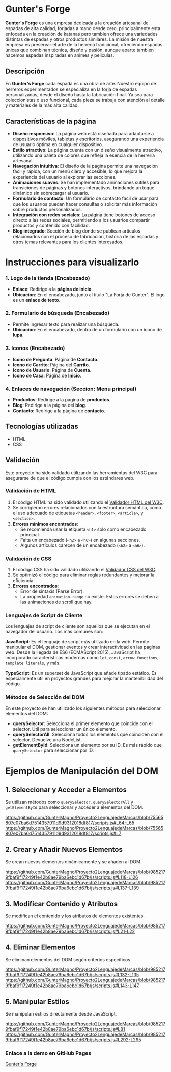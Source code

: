 # Gunter's Forge

**Gunter's Forge** es una empresa dedicada a la creación artesanal de espadas de alta calidad, forjadas a mano desde cero, principalmente esta enfocada en la creación de katanas pero tambien ofrece una variedades distintas de espadas y otros productos similares. La misión de nuestra empresa es preservar el arte de la herrería tradicional, ofreciendo espadas únicas que combinan técnica, diseño y pasión, aunque aparte tambien hacemos espadas inspiradas en animes y peliculas.

## Descripción

En **Gunter's Forge** cada espada es una obra de arte. Nuestro equipo de herreros experimentados se especializa en la forja de espadas personalizadas, desde el diseño hasta la fabricación final. Ya sea para coleccionistas o uso funcional, cada pieza se trabaja con atención al detalle y materiales de la más alta calidad.

## Características de la página

- **Diseño responsivo**: La página web está diseñada para adaptarse a dispositivos móviles, tabletas y escritorios, asegurando una experiencia de usuario óptima en cualquier dispositivo.
- **Estilo atractivo**: La página cuenta con un diseño visualmente atractivo, utilizando una paleta de colores que refleja la esencia de la herrería artesanal.
- **Navegación intuitiva**: El diseño de la página permite una navegación fácil y rápida, con un menú claro y accesible, lo que mejora la experiencia del usuario al explorar las secciones.
- **Animaciones suaves**: Se han implementado animaciones sutiles para transiciones de páginas y botones interactivos, brindando un toque dinámico sin sobrecargar al usuario.
- **Formulario de contacto**: Un formulario de contacto fácil de usar para que los usuarios puedan hacer consultas o solicitar más información sobre productos personalizados.
- **Integración con redes sociales**: La página tiene botones de acceso directo a las redes sociales, permitiendo a los usuarios compartir productos y contenido con facilidad.
- **Blog integrado**: Sección de blog donde se publican artículos relacionados con el proceso de fabricación, historia de las espadas y otros temas relevantes para los clientes interesados.

# Instrucciones para visualizarlo

### 1. Logo de la tienda (Encabezado)
- **Enlace**: Redirige a la **página de inicio**.
- **Ubicación**: En el encabezado, junto al título "La Forja de Gunter". El logo es un **enlace de texto**.

### 2. Formulario de búsqueda (Encabezado)
- Permite ingresar texto para realizar una búsqueda.
- **Ubicación**: En el encabezado, dentro de un formulario con un ícono de **lupa**.

### 3. Iconos (Encabezado)
- **Icono de Pregunta**: Página de **Contacto**.
- **Icono de Carrito**: Página del **Carrito**.
- **Icono de Usuario**: Página de **Cuenta**.
- **Icono de Casa**: Página de **Inicio**.

### 4. Enlaces de navegación (Seccion: Menu principal)
- **Productos**: Redirige a la página de **productos**.
- **Blog**: Redirige a la página del **blog**.
- **Contacto**: Redirige a la página de **contacto**.


## Tecnologías utilizadas

- HTML
- CSS

  
## Validación

Este proyecto ha sido validado utilizando las herramientas del W3C para asegurarse de que el código cumpla con los estándares web.

### Validación de HTML

1. El código HTML ha sido validado utilizando el [Validador HTML del W3C](https://validator.w3.org/).
2. Se corrigieron errores relacionados con la estructura semántica, como el uso adecuado de etiquetas `<header>`, `<footer>`, `<article>`, y `<section>`.
3. **Errores mínimos encontrados**:
   - Se recomienda usar la etiqueta `<h1>` solo como encabezado principal.
   - Falta un encabezado (`<h2>` a `<h6>`) en algunas secciones.
   - Algunos artículos carecen de un encabezado (`<h2>` a `<h6>`).

### Validación de CSS

1. El código CSS ha sido validado utilizando el [Validador CSS del W3C](https://jigsaw.w3.org/css-validator/).
2. Se optimizó el código para eliminar reglas redundantes y mejorar la eficiencia.
3. **Errores encontrados**:
   - Error de sintaxis (Parse Error).
   - La propiedad `animation-range` no existe.
Estos errores se deben a las animaciones de scroll que hay.

### Lenguajes de Script de Cliente

Los lenguajes de script de cliente son aquellos que se ejecutan en el navegador del usuario. Los más comunes son:

**JavaScript**: Es el lenguaje de script más utilizado en la web. Permite manipular el DOM, gestionar eventos y crear interactividad en las páginas web. Desde la llegada de ES6 (ECMAScript 2015), JavaScript ha incorporado características modernas como `let`, `const`, `arrow functions`, `template literals`, y más.

**TypeScript**: Es un superset de JavaScript que añade tipado estático. Es especialmente útil en proyectos grandes para mejorar la mantenibilidad del código.

### Métodos de Selección del DOM

En este proyecto se han utilizado los siguientes métodos para seleccionar elementos del DOM:
- **querySelector**: Selecciona el primer elemento que coincide con el selector. Útil para seleccionar un único elemento.
- **querySelectorAll**: Selecciona todos los elementos que coinciden con el selector. Devuelve una NodeList.
- **getElementById**: Selecciona un elemento por su ID. Es más rápido que `querySelector` para seleccionar por ID.

# Ejemplos de Manipulación del DOM

## 1. Seleccionar y Acceder a Elementos
Se utilizan métodos como `querySelector`, `querySelectorAll` y `getElementById` para seleccionar y acceder a elementos del DOM.

https://github.com/GunterMagno/Proyecto2LenguajedeMarcas/blob/75565807e07ba6d7514357911d9d9312018df817/scripts.js#L64-L65
https://github.com/GunterMagno/Proyecto2LenguajedeMarcas/blob/75565807e07ba6d7514357911d9d9312018df817/scripts.js#L7

## 2. Crear y Añadir Nuevos Elementos
Se crean nuevos elementos dinámicamente y se añaden al DOM.

https://github.com/GunterMagno/Proyecto2LenguajedeMarcas/blob/9852179fbaf9f17249f1e42b8ae79ba6ebc1d67b/js/scripts.js#L118-L126
https://github.com/GunterMagno/Proyecto2LenguajedeMarcas/blob/9852179fbaf9f17249f1e42b8ae79ba6ebc1d67b/js/scripts.js#L137-L139

## 3. Modificar Contenido y Atributos
Se modifican el contenido y los atributos de elementos existentes.

https://github.com/GunterMagno/Proyecto2LenguajedeMarcas/blob/9852179fbaf9f17249f1e42b8ae79ba6ebc1d67b/js/scripts.js#L21-L22

## 4. Eliminar Elementos
Se eliminan elementos del DOM según criterios específicos.

https://github.com/GunterMagno/Proyecto2LenguajedeMarcas/blob/9852179fbaf9f17249f1e42b8ae79ba6ebc1d67b/js/scripts.js#L132-L135
https://github.com/GunterMagno/Proyecto2LenguajedeMarcas/blob/9852179fbaf9f17249f1e42b8ae79ba6ebc1d67b/js/scripts.js#L143-L147

## 5. Manipular Estilos
Se manipulan estilos directamente desde JavaScript.  

https://github.com/GunterMagno/Proyecto2LenguajedeMarcas/blob/9852179fbaf9f17249f1e42b8ae79ba6ebc1d67b/js/scripts.js#L81
https://github.com/GunterMagno/Proyecto2LenguajedeMarcas/blob/9852179fbaf9f17249f1e42b8ae79ba6ebc1d67b/js/scripts.js#L292-L295

### Enlace a la demo en GitHub Pages
[Gunter's Forge](https://GunterMagno.github.io/Proyecto2LenguajedeMarcas/)
